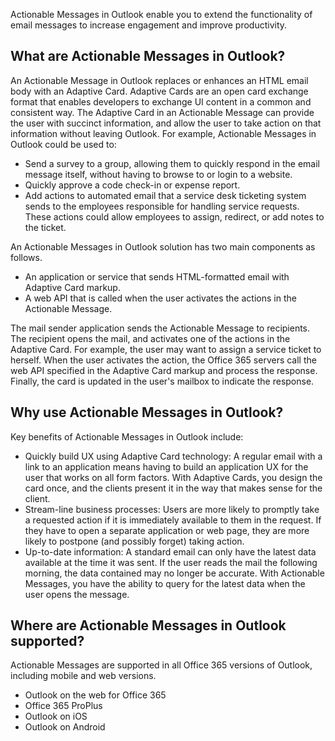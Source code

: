 Actionable Messages in Outlook enable you to extend the functionality of email messages to increase engagement and improve productivity.

## What are Actionable Messages in Outlook?

An Actionable Message in Outlook replaces or enhances an HTML email body with an Adaptive Card. Adaptive Cards are an open card exchange format that enables developers to exchange UI content in a common and consistent way. The Adaptive Card in an Actionable Message can provide the user with succinct information, and allow the user to take action on that information without leaving Outlook. For example, Actionable Messages in Outlook could be used to:

- Send a survey to a group, allowing them to quickly respond in the email message itself, without having to browse to or login to a website.
- Quickly approve a code check-in or expense report.
- Add actions to automated email that a service desk ticketing system sends to the employees responsible for handling service requests. These actions could allow employees to assign, redirect, or add notes to the ticket.

An Actionable Messages in Outlook solution has two main components as follows.

- An application or service that sends HTML-formatted email with Adaptive Card markup.
- A web API that is called when the user activates the actions in the Actionable Message.

The mail sender application sends the Actionable Message to recipients. The recipient opens the mail, and activates one of the actions in the Adaptive Card. For example, the user may want to assign a service ticket to herself. When the user activates the action, the Office 365 servers call the web API specified in the Adaptive Card markup and process the response. Finally, the card is updated in the user's mailbox to indicate the response.

## Why use Actionable Messages in Outlook?

Key benefits of Actionable Messages in Outlook include:

- Quickly build UX using Adaptive Card technology: A regular email with a link to an application means having to build an application UX for the user that works on all form factors. With Adaptive Cards, you design the card once, and the clients present it in the way that makes sense for the client.
- Stream-line business processes: Users are more likely to promptly take a requested action if it is immediately available to them in the request. If they have to open a separate application or web page, they are more likely to postpone (and possibly forget) taking action.
- Up-to-date information: A standard email can only have the latest data available at the time it was sent. If the user reads the mail the following morning, the data contained may no longer be accurate. With Actionable Messages, you have the ability to query for the latest data when the user opens the message.

## Where are Actionable Messages in Outlook supported?

Actionable Messages are supported in all Office 365 versions of Outlook, including mobile and web versions.

- Outlook on the web for Office 365
- Office 365 ProPlus
- Outlook on iOS
- Outlook on Android
